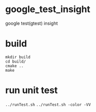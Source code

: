 # google_test_insight
google test(gtest) insight

# build 
```
mkdir build
cd build/
cmake ..
make
```

# run unit test
`../runTest.sh`
`../runTest.sh -color -VV`
